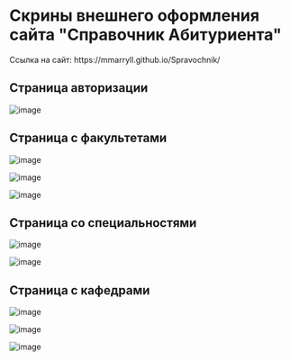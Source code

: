 <h1>Скрины внешнего оформления сайта "Справочник Абитуриента" </h1>
Ссылка на сайт: https://mmarryll.github.io/Spravochnik/

<h2>Страница авторизации</h2>

![image](https://user-images.githubusercontent.com/108588991/232318400-5e1d98b6-1a33-457f-8b53-bc3964810257.png)

<h2>Страница с факультетами</h2>

![image](https://user-images.githubusercontent.com/108588991/232318562-43a8f659-23cf-4b33-9226-e70d8d495e8a.png)

![image](https://user-images.githubusercontent.com/108588991/232318691-e7281893-c92a-4807-8531-d4293199b864.png)

![image](https://user-images.githubusercontent.com/108588991/232318751-aaa9d01d-f546-4955-9a3c-07c94975accf.png)

<h2>Страница со специальностями</h2>

![image](https://user-images.githubusercontent.com/108588991/232318776-9ba78fb7-60b5-4b35-b5cf-fb834cb1c9ea.png)

![image](https://user-images.githubusercontent.com/108588991/232318804-76c3bb82-822e-41bd-ad35-9c8224468b71.png)

<h2>Страница с кафедрами</h2>

![image](https://user-images.githubusercontent.com/108588991/232318834-4d5d4b23-0dec-44e0-8583-b50dfd29361c.png)

![image](https://user-images.githubusercontent.com/108588991/232318858-309506e3-6d61-4055-a4c9-a1f1a459c486.png)

![image](https://user-images.githubusercontent.com/108588991/232318886-e33732ef-1fb4-4275-a904-8cbf5d0cd036.png)
